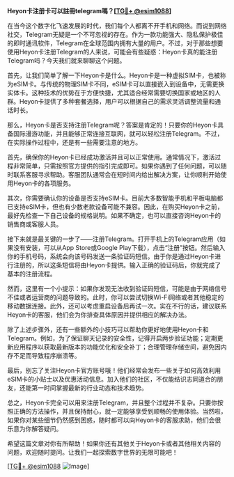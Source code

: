 **Heyon卡注册卡可以註冊telegram嗎？[[TG💪+ @esim1088](https://t.me/s/esim1088)]**

在当今这个数字化飞速发展的时代，我们每个人都离不开手机和网络。而说到网络社交，Telegram无疑是一个不可忽视的存在。作为一款功能强大、隐私保护极佳的即时通讯软件，Telegram在全球范围内拥有大量的用户。不过，对于那些想要使用Heyon卡注册Telegram的人来说，可能会有些疑惑：Heyon卡真的能注册Telegram吗？今天我们就来聊聊这个问题。

首先，让我们简单了解一下Heyon卡是什么。Heyon卡是一种虚拟SIM卡，也被称为eSIM卡。与传统的物理SIM卡不同，eSIM卡可以直接嵌入到设备中，无需更换实体卡。这种技术的优势在于方便快捷，尤其适合经常需要切换国家或地区的人群。Heyon卡提供了多种套餐选择，用户可以根据自己的需求灵活调整流量和通话时长。

那么，Heyon卡是否支持注册Telegram呢？答案是肯定的！只要你的Heyon卡具备国际漫游功能，并且能够正常连接互联网，就可以轻松注册Telegram。不过，在实际操作过程中，还是有一些需要注意的地方。

首先，确保你的Heyon卡已经成功激活并且可以正常使用。通常情况下，激活过程非常简单，只需按照官方提供的指引完成即可。如果你遇到了任何问题，可以随时联系客服寻求帮助。客服团队通常会在短时间内给出解决方案，让你顺利开始使用Heyon卡的各项服务。

其次，你需要确认你的设备是否支持eSIM卡。目前大多数智能手机和平板电脑都已支持eSIM卡，但也有少数老款设备可能不兼容。因此，在购买Heyon卡之前，最好先检查一下自己设备的规格说明。如果不确定，也可以直接咨询Heyon卡的销售商或客服人员。

接下来就是最关键的一步了——注册Telegram。打开手机上的Telegram应用（如果没有安装，可以从App Store或Google Play下载），点击“注册”按钮。然后输入你的手机号码，系统会向该号码发送一条验证码短信。由于你是通过Heyon卡进行注册的，所以这条短信将由Heyon卡提供。输入正确的验证码后，你就完成了基本的注册流程。

然而，这里有一个小提示：如果你发现无法收到验证码短信，可能是由于网络信号不佳或者运营商的问题导致的。此时，你可以尝试切换Wi-Fi网络或者其他稳定的移动数据连接。此外，还可以考虑重启设备后再试一次。实在不行的话，建议联系Heyon卡的客服，他们会为你排查具体原因并提供相应的解决办法。

除了上述步骤外，还有一些额外的小技巧可以帮助你更好地使用Heyon卡和Telegram。例如，为了保证聊天记录的安全性，记得开启两步验证功能；定期更新应用程序以获取最新版本的功能优化和安全补丁；合理管理存储空间，避免因内存不足而导致程序崩溃等。

最后，别忘了关注Heyon卡官方账号哦！他们经常会发布一些关于如何高效利用eSIM卡的小贴士以及优惠活动信息。加入他们的社区，不仅能结识志同道合的朋友，还能第一时间掌握最新的行业动态和技术趋势。

总之，Heyon卡完全可以用来注册Telegram，并且整个过程并不复杂。只要你按照正确的方法操作，并且保持耐心，就一定能够享受到顺畅的使用体验。当然啦，如果你对某些细节仍然感到困惑，随时都可以向Heyon卡的客服求助，他们会很乐意为你解答疑问。

希望这篇文章对你有所帮助！如果你还有其他关于Heyon卡或者其他相关内容的问题，欢迎随时提问。让我们一起探索数字世界的无限可能吧！

[[TG💪+ @esim1088](https://t.me/s/esim1088) ![Image](https://i.postimg.cc/4NQfJmqS/Snipaste-2025-05-13-00-14-12.png)]